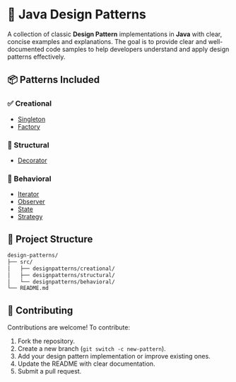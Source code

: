 # 🎯 Java Design Patterns

A collection of classic **Design Pattern** implementations in **Java** with clear, concise examples and explanations. The goal is to provide clear and well-documented code samples to help developers understand and apply design patterns effectively.


## 📦 Patterns Included

### ✅ Creational
- [Singleton](./src/designpatterns/creational/singleton/)
- [Factory](./src/designpatterns/creational/factory/)

### 🧱 Structural
- [Decorator](./src/designpatterns/structural/decorator/)

### 🔄 Behavioral
- [Iterator](./src/designpatterns/behavioral/iterator/)
- [Observer](./src/designpatterns/behavioral/observer/)
- [State](./src/designpatterns/behavioral/state/)
- [Strategy](./src/designpatterns/behavioral/strategy/)

  

## 📁 Project Structure

```bash
design-patterns/
├── src/
│   ├── designpatterns/creational/
│   ├── designpatterns/structural/
│   └── designpatterns/behavioral/
└── README.md
```


## 🤝 Contributing

Contributions are welcome! To contribute:
1. Fork the repository.
2. Create a new branch (`git switch -c new-pattern`).
3. Add your design pattern implementation or improve existing ones.
4. Update the README with clear documentation.
5. Submit a pull request.




